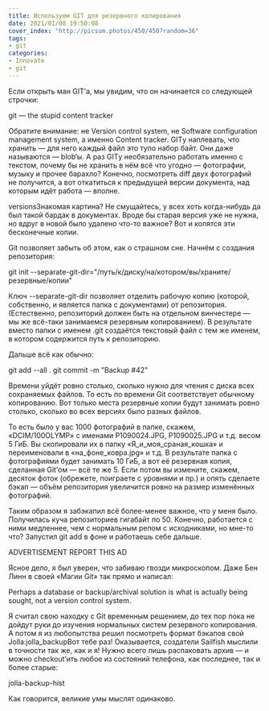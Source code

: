 ```yaml
---
title: Используем GIT для резервного копирования
date: 2021/01/08 19:50:08
cover_index: "http://picsum.photos/450/450?random=36"
tags:
- git
categories:
- Innovate
- git
---
```


Если открыть ман GIT’а, мы увидим, что он начинается со следующей строчки:

git — the stupid content tracker

<!-- more -->

Обратите внимание: не Version control system, не Software configuration management system, а именно Content tracker. GITу наплевать, что хранить — для него каждый файл это тупо набор байт. Они даже называются — blob‘ы. А раз GITу необязательно работать именно с текстом, почему бы не хранить в нём всё что угодно — фотографии, музыку и прочее барахло? Конечно, посмотреть diff двух фотографий не получится, а вот откатиться к предыдущей версии документа, над которым идёт работа — вполне.

versionsЗнакомая картина? Не смущайтесь, у всех хоть когда-нибудь да был такой бардак в документах. Вроде бы старая версия уже не нужна, но вдруг в новой было удалено что-то важное? Вот и копятся эти бесконечные копии.

Git позволяет забыть об этом, как о страшном сне. Начнём с создания репозитория:

git init --separate-git-dir="/путь/к/диску/на/котором/вы/храните/резервные/копии"

Ключ --separate-git-dir позволяет отделить рабочую копию (которой, собственно, и является папка с документами) от репозитория. (Естественно, репозиторий должен быть на отдельном винчестере — мы же всё-таки занимаемся резервным копированием). В результате вместо папки с именем .git создаётся текстовый файл с тем же именем, в котором содержится путь к репозиторию.

Дальше всё как обычно:

git add --all .
git commit -m "Backup #42"

Времени уйдёт ровно столько, сколько нужно для чтения с диска всех сохраняемых файлов. То есть по времени Git соответствует обычному копированию. Вот только места резервные копии будут занимать ровно столько, сколько во всех версиях было разных файлов.

То есть было у вас 1000 фотографий в папке, скажем, «DCIM/100OLYMP» с именами P1090024.JPG, P1090025.JPG и т.д. весом 5 ГиБ. Вы скопировали их в папку «Я_и_моя_сраная_кошка» и переименовали в «на_фоне_ковра.jpg» и т.д. В результате папка с фотографиями будет занимать 10 ГиБ, а вот её резервная копия, сделанная Git’ом — всё те же 5. Если потом вы измените, скажем, десяток фоток (обрежете, поиграете с уровнями и пр.) и опять сделаете бэкап — объём репозитория увеличится ровно на размер изменённых фотографий.

Таким образом я забэкапил всё более-менее важное, что у меня было. Получилась куча репозиториев гигабайт по 50. Конечно, работается с ними медленнее, чем с нормальным репом с исходниками, но мне-то что? Запустил git add в фоне и работаешь себе дальше.

ADVERTISEMENT
REPORT THIS AD

Ясное дело, я был уверен, что забиваю гвозди микроскопом. Даже Бен Линн в своей «Магии Git» так прямо и написал:

Perhaps a database or backup/archival solution is what is actually being sought, not a version control system.

Я считал свою находку с Git временным решением, до тех пор пока не дойдут руки до изучения нормальных систем резервного копирования. А потом я из любопытства решил посмотреть формат бэкапов свой Jolla:jolla_backupВот тебе раз! Оказывается, создатели Sailfish мыслили в точности так же, как и я! Нужно всего лишь распаковать архив — и можно checkout’ить любое из состояний телефона, как последнее, так и более старые:

jolla-backup-hist

Как говорится, великие умы мыслят одинаково.
